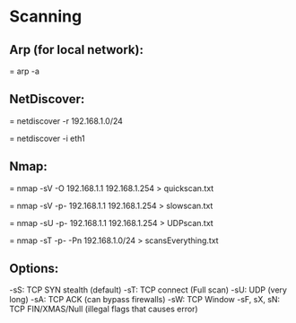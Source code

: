 # Scanning

## Arp (for local network):

= arp -a


## NetDiscover:

= netdiscover -r 192.168.1.0/24

= netdiscover -i eth1


## Nmap:

= nmap -sV -O 192.168.1.1 192.168.1.254 > quickscan.txt

= nmap -sV -p- 192.168.1.1 192.168.1.254 > slowscan.txt

= nmap -sU -p- 192.168.1.1 192.168.1.254 > UDPscan.txt

= nmap -sT -p- -Pn 192.168.1.0/24 > scansEverything.txt


## Options:

-sS: TCP SYN stealth (default)
-sT: TCP connect (Full scan)
-sU: UDP (very long)
-sA: TCP ACK (can bypass firewalls)
-sW: TCP Window
-sF, sX, sN: TCP FIN/XMAS/Null (illegal flags that causes error)
